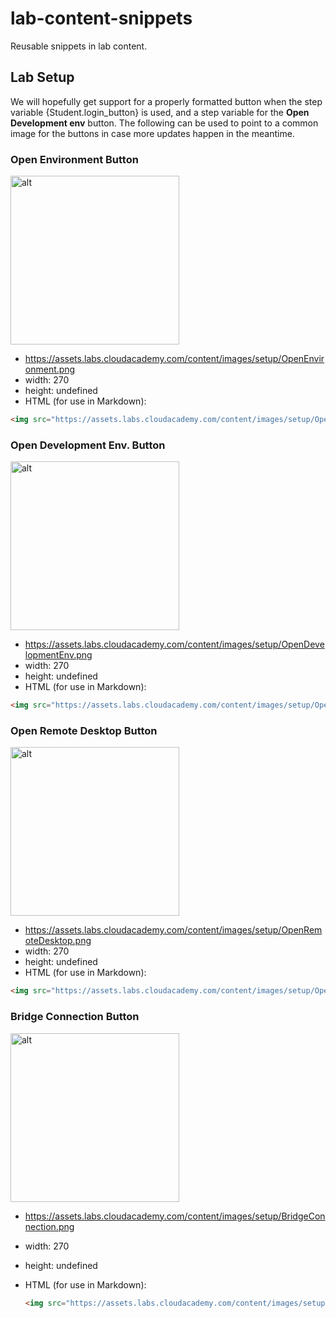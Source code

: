 # lab-content-snippets

Reusable snippets in lab content.

## Lab Setup

We will hopefully get support for a properly formatted button when the step variable {Student.login_button} is used, and a step variable for the **Open Development env** button. The following can be used to point to a common image for the buttons in case more updates happen in the meantime.

### Open Environment Button

<img src="https://assets.labs.cloudacademy.com/content/images/setup/OpenEnvironment.png" alt="alt" width="270">

- https://assets.labs.cloudacademy.com/content/images/setup/OpenEnvironment.png
- width: 270
- height: undefined
- HTML (for use in Markdown):

```html
<img src="https://assets.labs.cloudacademy.com/content/images/setup/OpenEnvironment.png" alt="alt" width="270">
```

### Open Development Env. Button

<img src="https://assets.labs.cloudacademy.com/content/images/setup/OpenDevelopmentEnv.png" alt="alt" width="270">

- https://assets.labs.cloudacademy.com/content/images/setup/OpenDevelopmentEnv.png
- width: 270
- height: undefined
- HTML (for use in Markdown):

```html
<img src="https://assets.labs.cloudacademy.com/content/images/setup/OpenDevelopmentEnv.png" alt="alt" width="270">
```

### Open Remote Desktop Button

<img src="https://assets.labs.cloudacademy.com/content/images/setup/OpenRemoteDesktop.png" alt="alt" width="270">

- https://assets.labs.cloudacademy.com/content/images/setup/OpenRemoteDesktop.png
- width: 270
- height: undefined
- HTML (for use in Markdown):

```html
<img src="https://assets.labs.cloudacademy.com/content/images/setup/OpenRemoteDesktop.png" alt="alt" width="270">
```

### Bridge Connection Button

<img src="https://assets.labs.cloudacademy.com/content/images/setup/BridgeConnection.png" alt="alt" width="270">

- https://assets.labs.cloudacademy.com/content/images/setup/BridgeConnection.png
- width: 270
- height: undefined
- HTML (for use in Markdown):

    ```html
    <img src="https://assets.labs.cloudacademy.com/content/images/setup/BridgeConnection.png" alt="alt" width="270">
    ```